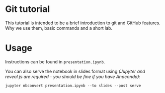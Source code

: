 # Git tutorial

This tutorial is intended to be a brief introduction to git and GitHub features. Why we use them, basic commands and a short lab.

# Usage

Instructions can be found in `presentation.ipynb`.

You can also serve the notebook in slides format using *(Jupyter and reveal.js are required - you should be fine if you have Anaconda)*:

```
jupyter nbconvert presentation.ipynb --to slides --post serve
```

